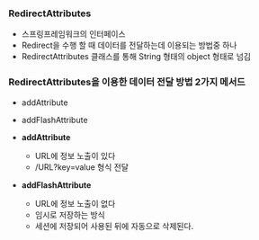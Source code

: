 ### **RedirectAttributes** ###
- 스프링프레임워크의 인터페이스
- Redirect을 수행 할 때 데이터를 전달하는데 이용되는 방법중 하나
- RedirectAttributes 클래스를 통해 String 형태의 object 형태로 넘김

### **RedirectAttributes을 이용한 데이터 전달 방법 2가지 메서드**
- addAttribute
- addFlashAttribute

- **addAttribute**
    - URL에 정보 노출이 있다
    - /URL?key=value 형식 전달 
- **addFlashAttribute**
    - URL에 정보 노출이 없다
    - 임시로 저장하는 방식
    - 세션에 저장되어 사용된 뒤에 자동으로 삭제된다.
